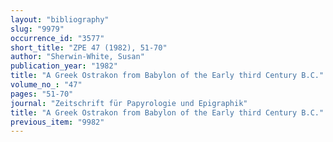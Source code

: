 ```yaml
---
layout: "bibliography"
slug: "9979"
occurrence_id: "3577"
short_title: "ZPE 47 (1982), 51-70"
author: "Sherwin-White, Susan"
publication_year: "1982"
title: "A Greek Ostrakon from Babylon of the Early third Century B.C."
volume_no_: "47"
pages: "51-70"
journal: "Zeitschrift für Papyrologie und Epigraphik"
title: "A Greek Ostrakon from Babylon of the Early third Century B.C."
previous_item: "9982"
---
```

